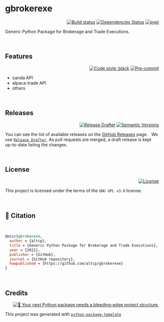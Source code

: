 # gbrokerexe

<div align="right">

[![Build status](https://github.com/altcp/gbrokerexe/workflows/build/badge.svg?branch=master&event=push)](https://github.com/altcp/gbrokerexe/actions?query=workflow%3Abuild)
[![Dependencies Status](https://img.shields.io/badge/dependencies-up%20to%20date-brightgreen.svg)](https://github.com/altcp/gbrokerexe/pulls?utf8=%E2%9C%93&q=is%3Apr%20author%3Aapp%2Fdependabot)
[![pypi](https://img.shields.io/pypi/v/gbrokerexe.svg)](https://pypi.python.org/pypi/gbrokerexe)

</div>

Generic Python Package for Brokerage and Trade Executions.
<p>&nbsp;</p>



## Features 

<div align="right">

[![Code style: black](https://img.shields.io/badge/code%20style-black-000000.svg)](https://github.com/psf/black) 
[![Pre-commit](https://img.shields.io/badge/pre--commit-enabled-brightgreen?logo=pre-commit&logoColor=white)](https://github.com/altcp/gbrokerexe/blob/master/.pre-commit-config.yaml)

</div>

* oanda API 
* alpaca-trade API
* others
<p>&nbsp;</p>



## Releases

<div align="right">

[![Release Drafter](https://github.com/altcp/gbrokerexe/actions/workflows/release-drafter.yml/badge.svg)](https://github.com/altcp/gbrokerexe/actions/workflows/release-drafter.yml)
[![Semantic Versions](https://img.shields.io/badge/%20%20%F0%9F%93%A6%F0%9F%9A%80-semantic--versions-e10079.svg)](https://github.com/altcp/gdemandfcast/releases)

</div>

You can see the list of available releases on the [GitHub Releases](https://github.com/altcp/gdemandfcast/releases) page. &nbsp;
We use [`Release Drafter`](https://github.com/marketplace/actions/release-drafter). As pull requests are merged, a draft release is kept up-to-date listing the changes.
<p>&nbsp;</p>



## License

<div align="right">

[![License](https://img.shields.io/github/license/altcp/gbrokerexe)](https://github.com/altcp/gbrokerexe/blob/master/LICENSE)

</div>

This project is licensed under the terms of the `GNU GPL v3.0` license.
<p>&nbsp;</p>



## 📃 Citation
<p>&nbsp;</p>

```bibtex
@misc{gbrokerexe,
  author = {altcp},
  title = {Generic Python Package for Brokerage and Trade Executions},
  year = {2021},
  publisher = {GitHub},
  journal = {GitHub repository},
  howpublished = {https://github.com/altcp/gbrokerexe}
}
```
<p>&nbsp;</p>


## Credits 
<div align="right">

[![🚀 Your next Python package needs a bleeding-edge project structure.](https://img.shields.io/badge/python--package--template-%F0%9F%9A%80-brightgreen)](https://github.com/TezRomacH/python-package-template)

</div>

This project was generated with [`python-package-template`](https://github.com/TezRomacH/python-package-template)
